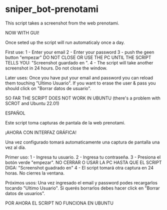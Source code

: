 # sniper_bot-prenotami
This script takes a screenshot from the web prenotami.

NOW WITH GUI!

Once seted up the script will run automaticaly once a day.

First use:
    1 - Enter your email
    2 - Enter your password
    3 - push the geen button "empezar"
    DO NOT CLOSE OR USE THE PC UNTIL THE SCRIPT TELLS YOU:
     "Screenshot guardado en ".
    4 - The script will take another screenshot in 24 hours. Do not close the window.

Later uses:
    Once you have put your email and password you can reload them touching "Ultimo Usuario". If you want to erase the user & pass you should click on "Borrar datos de usuario".

SO FAR THE SCRIPT DOES NOT WORK IN UBUNTU
(there's a problem with SCROT and Ubuntu 22.01)

ESPAÑOL

Este script toma capturas de pantala de la web prenotami.

¡AHORA CON INTERFAZ GRÁFICA!

Una vez configurado tomará automaticamente una captura de pantalla una vez al día.

Primer uso:
    1 - Ingresa tu usuario.
    2 - Ingresa tu contraseña.
    3 - Presiona el botón verde "empezar".
    NO CERRAR O USAR LA PC HASTA QUE EL SCRIPT DIGA:
    "Screenshot guadrado en"
    4 - El script tomará otra captura en 24 horas. No cierres la ventana.
    
 Próximos usos:
    Una vez ingresado el email y password podes recargarlos tocando "Ultimo Usuario". Si querés borrarlos debes hacer click en "Borrar datos de usuarios".
    
POR AHORA EL SCRIPT NO FUNCIONA EN UBUNTU
    
